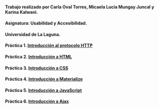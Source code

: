   #### Trabajo realizado por Carla Oval Torres, Micaela Lucia Mungay Juncal y Karina Kalwani.
  #### Asignatura: Usabilidad y Accesibilidad.
  #### Universidad de La Laguna.
  
  #### Práctica 1. [Introducción al protocolo HTTP](https://github.com/Carla4398/uya-practicas/blob/master/practica1.md)
  #### Práctica 2. [Introducción a HTML](https://github.com/Carla4398/uya-practicas/blob/master/practica%202)
  #### Práctica 3. [Introducción a CSS](https://github.com/Carla4398/uya-practicas/tree/master/practica%203)
  #### Práctica 4. [Introducción a Materialize](https://github.com/Carla4398/uya-practicas/tree/master/practica%204)
  #### Práctica 5. [Introducción a JavaScript](https://github.com/Carla4398/uya-practicas/tree/master/practica%205)
  #### Práctica 6. [Introducción a Ajax](https://github.com/Carla4398/uya-practicas/tree/master/practica%206)
  
